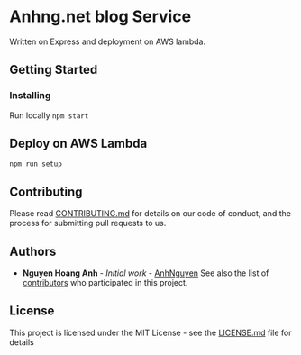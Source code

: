 # Anhng.net blog Service
Written on Express and deployment on AWS lambda.

## Getting Started
### Installing
Run locally
```npm start```

## Deploy on AWS Lambda
```npm run setup```

## Contributing

Please read [CONTRIBUTING.md](https://gist.github.com/PurpleBooth/b24679402957c63ec426) for details on our code of conduct, and the process for submitting pull requests to us.

## Authors

* **Nguyen Hoang Anh** - *Initial work* - [AnhNguyen](https://github.com/anhnguyenbk)
See also the list of [contributors](https://github.com/anhnguyenbk/blog-service/graphs/contributors) who participated in this project.

## License

This project is licensed under the MIT License - see the [LICENSE.md](LICENSE.md) file for details
